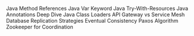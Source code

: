 Java Method References
Java Var Keyword
Java Try-With-Resources
Java Annotations Deep Dive
Java Class Loaders
API Gateway vs Service Mesh
Database Replication Strategies
Eventual Consistency
Paxos Algorithm
Zookeeper for Coordination